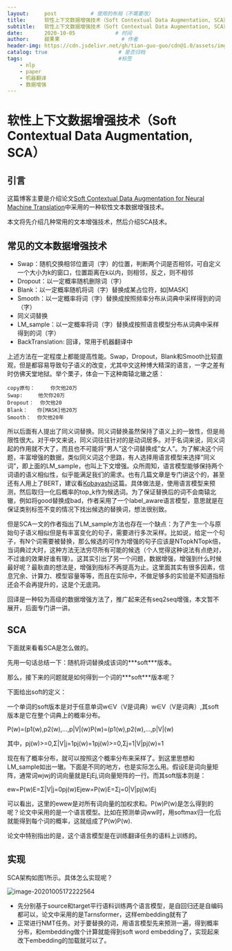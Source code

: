 ```yaml
---
layout:     post           # 使用的布局（不需要改）
title:      软性上下文数据增强技术（Soft Contextual Data Augmentation, SCA）           # 标题 
subtitle:   软性上下文数据增强技术（Soft Contextual Data Augmentation, SCA） #副标题
date:       2020-10-05             # 时间
author:     甜果果                    # 作者
header-img: https://cdn.jsdelivr.net/gh/tian-guo-guo/cdn@1.0/assets/img/post-bg-coffee.jpeg    #背景图片
catalog: true                       # 是否归档
tags:                               #标签
    - nlp
    - paper
    - 机器翻译
    - 数据增强
---
```


# 软性上下文数据增强技术（Soft Contextual Data Augmentation, SCA）

## 引言

这篇博客主要是介绍论文[Soft Contextual Data Augmentation for Neural Machine Translation](https://arixv.org/pdf/1905.10523)中采用的一种软性文本数据增强技术。

本文将先介绍几种常用的文本增强技术，然后介绍SCA技术。

## 常见的文本数据增强技术

-   Swap：随机交换相邻位置词（字）的位置，判断两个词是否相邻，可自定义一个大小为k的窗口，位置距离在k以内，则相邻，反之，则不相邻
-   Dropout：以一定概率随机删除词（字）
-   Blank：以一定概率随机将词（字）替换成某占位符，如[MASK]
-   Smooth：以一定概率将词（字）替换成按照频率分布从词典中采样得到的词（字）
-   同义词替换
-   LM_sample：以一定概率将词（字）替换成按照语言模型分布从词典中采样得到的词（字）
-   BackTranslation: 回译，常用于机器翻译中

上述方法在一定程度上都能提高性能。Swap，Dropout，Blank和Smooth比较直观，但是都容易导致句子语义的改变，尤其中文这种博大精深的语言，一字之差有时仿佛天堂地狱。举个栗子，体会一下这种南辕北辙之感：

```
copy原句：     你欠他20万
Swap:     他欠你20万
Dropout：  你欠他20
Blank：   你[MASK]他20万
Smooth：  你欠他20年
```

所以后面有人提出了同义词替换。同义词替换虽然保持了语义上的一致性，但是局限性很大。对于中文来说，同义词往往针对的是动词居多。对于名词来说，同义词起的作用就不大了，而且也不可能将“男人”这个词替换成”女人”。为了解决这个问题，丰富增强的数据，类似同义词这个思路，有人选择用语言模型来选择”同义词”，即上面的LM_sample，也叫上下文增强。众所周知，语言模型能够保持两个词语的语义相似性，似乎能满足我们的需求。也有几篇文章是专门讲这个的，甚至还有人用上了BERT，建议看[Kobayashi](https://arxiv.org/pdf/1805.06201.pdf)这篇。具体做法是，使用语言模型来预测，然后取归一化后概率的top_k作为候选词。为了保证替换后的词不会南辕北辙，例如将good替换成bad，作者采用了一个label_aware语言模型，意思就是在保证类别标签不变的情况下找出候选的替换词，想法很别致。

但是SCA一文的作者指出了LM_sample方法也存在一个缺点：为了产生一个与原始句子语义相似但是有丰富变化的句子，需要进行多次采样。比如说，给定一个句子，有N个词需要被替换，那么候选的可作为增强的句子应该是NTopkNTopk倍，当词典过大时，这种方法无法穷尽所有可能的候选（个人觉得这种说法有点绝对，不过谁的效果好谁有理）。这其实引出了另一个问题，数据增强，增强到什么时候最好呢？最耿直的想法是，增强到指标不再提高为止。这里面其实有很多因素，信息冗余、计算力、模型容量等等，而且在实际中，不做足够多的实验是不知道指标还会不会再提升的，这是个无底洞。

回译是一种较为高级的数据增强方法了，推广起来还有seq2seq增强，本文暂不展开，后面专门讲一讲。

## SCA

下面就来看看SCA是怎么做的。

先用一句话总结一下：随机将词替换成该词的***soft\***版本。

那么，接下来的问题就是如何得到一个词的***soft\***版本呢？

下面给出soft的定义：

一个单词的soft版本是对于任意单词w∈V（V是词典）w∈V（V是词典）,其soft版本是它在整个词典上的概率分布。



P(w)=(p1(w),p2(w),…,p|V|(w)P(w)=(p1(w),p2(w),…,p|V|(w)



其中，pj(w)>=0,Σ|V|j=1pj(w)=1pj(w)>=0,Σj=1|V|pj(w)=1

现在有了概率分布，就可以按照这个概率分布来采样了。到这里思想和LM_sample如出一辙。下面是不同的地方，也是实际怎么用。假设E是词向量矩阵，通常词wjwj的词向量就是EjEj,词向量矩阵的一行。而其soft版本则是：



ew=P(w)E=Σ|V|j=0pj(w)Ejew=P(w)E=Σj=0|V|pj(w)Ej



可以看出，这里的ewew是对所有词向量的加权求和。P(w)P(w)是怎么得到的呢？论文中采用的是一个语言模型。比如在预测单词ww时，用softmax归一化后就能得到每个词的概率，这就组成了P(w)P(w).

论文中特别指出的是，这个语言模型是在训练翻译任务的语料上训练的。

## 实现

SCA架构如图1所示。具体怎么实现呢？

![image-20201005172222564](https://cdn.jsdelivr.net/gh/tian-guo-guo/cdn@master/assets/picgoimg/20201005172222.png)

-   先分别基于source和target平行语料训练两个语言模型，是自回归还是自编码都可以，论文中采用的是Tarnsformer，这样embedding就有了
-   正常进行NMT任务。对于要替换的词，用语言模型先来预测一遍，得到概率分布，和embedding做个计算就能得到soft word embedding了，实现起来改下embedding的加载就可以了。





